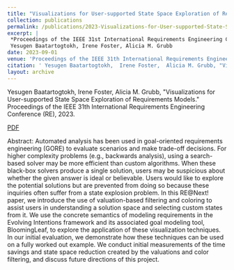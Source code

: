 ```yaml
---
title: "Visualizations for User-supported State Space Exploration of Requirements Models"
collection: publications
permalink: /publications/2023-Visualizations-for-User-supported-State-Space-Exploration-of-Requirements-Models
excerpt: |
 *Proceedings of the IEEE 31st International Requirements Engineering Conference (RE) 2023*.  
 Yesugen Baatartogtokh, Irene Foster, Alicia M. Grubb
date: 2023-09-01
venue: 'Proceedings of the IEEE 31th International Requirements Engineering Conference (RE)'
citation: ' Yesugen Baatartogtokh,  Irene Foster,  Alicia M. Grubb, "Visualizations for User-supported State Space Exploration of Requirements Models." Proceedings of the IEEE 31th International Requirements Engineering Conference (RE), 2023.'
layout: archive
---
```

 Yesugen Baatartogtokh,  Irene Foster,  Alicia M. Grubb, "Visualizations for User-supported State Space Exploration of Requirements Models." Proceedings of the IEEE 31th International Requirements Engineering Conference (RE), 2023.

[PDF](https://yesugenb.github.io/Visualizations_for_User-supported_State_Space_Exploration_of_Goal_Models.pdf)

Abstract: Automated analysis has been used in goal-oriented requirements engineering (GORE) to evaluate scenarios and make trade-off decisions. For higher complexity problems (e.g., backwards analysis), using a search-based solver may be more efficient than custom algorithms. When these black-box solvers produce a single solution, users may be suspicious about whether the given answer is ideal or believable. Users would like to explore the potential solutions but are prevented from doing so because these inquiries often suffer from a state explosion problem. In this RE@Next! paper, we introduce the use of valuation-based filtering and coloring to assist users in understanding a solution space and selecting custom states from it. We use the concrete semantics of modeling requirements in the Evolving Intentions framework and its associated goal modeling tool, BloomingLeaf, to explore the application of these visualization techniques. In our initial evaluation, we demonstrate how these techniques can be used on a fully worked out example. We conduct initial measurements of the time savings and state space reduction created by the valuations and color filtering, and discuss future directions of this project.
